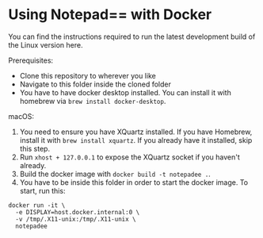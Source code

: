# Using Notepad== with Docker
You can find the instructions required to run the latest development build of the Linux version here.

Prerequisites:
- Clone this repository to wherever you like
- Navigate to this folder inside the cloned folder
- You have to have docker desktop installed. You can install it with homebrew via `brew install docker-desktop`.

macOS:
1. You need to ensure you have XQuartz installed. If you have Homebrew, install it with `brew install xquartz`. If you already have it installed, skip this step.
2. Run `xhost + 127.0.0.1` to expose the XQuartz socket if you haven't already.
3. Build the docker image with `docker build -t notepadee .`.
4. You have to be inside this folder in order to start the docker image. To start, run this:
```
docker run -it \
  -e DISPLAY=host.docker.internal:0 \
  -v /tmp/.X11-unix:/tmp/.X11-unix \
  notepadee
```